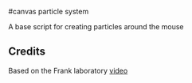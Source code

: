 #canvas particle system

A base script for creating particles around the mouse

## Credits

Based on the Frank laboratory [video](https://www.youtube.com/watch?v=Yvz_axxWG4Y)

